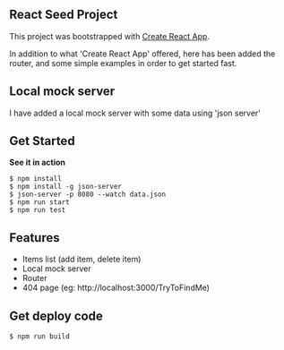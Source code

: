 ## React Seed Project
This project was bootstrapped with [Create React App](https://github.com/facebookincubator/create-react-app).

In addition to what 'Create React App' offered, here has been added the router, and some simple examples in order to get started fast.

## Local mock server
I have added a local mock server with some data using 'json server'

## Get Started
**See it in action**
```
$ npm install
$ npm install -g json-server
$ json-server -p 8080 --watch data.json
$ npm run start
$ npm run test
```

## Features
- Items list (add item, delete item)
- Local mock server
- Router
- 404 page (eg: http://localhost:3000/TryToFindMe)

## Get deploy code
```
$ npm run build
```
